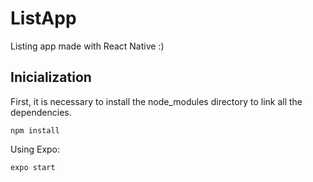 # ListApp

Listing app made with React Native :)

## Inicialization

First, it is necessary to install the node_modules directory to link all the dependencies.

```
npm install
```

Using Expo: 

```
expo start
```


